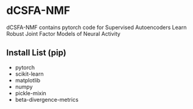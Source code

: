 # dCSFA-NMF
dCSFA-NMF contains pytorch code for Supervised Autoencoders Learn Robust Joint Factor Models of Neural Activity


## Install List (pip)

- pytorch
- scikit-learn
- matplotlib
- numpy
- pickle-mixin
- beta-divergence-metrics
